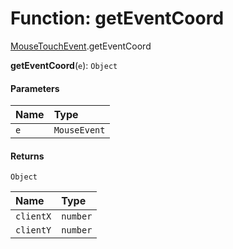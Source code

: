 # Function: getEventCoord

[MouseTouchEvent](/auto-docs/editor/modules/MouseTouchEvent.md).getEventCoord

**getEventCoord**(`e`): `Object`

#### Parameters

| Name | Type |
| :------ | :------ |
| `e` | `MouseEvent` | `TouchEvent` | { `clientX`: `number` ; `clientY`: `number`  } |

#### Returns

`Object`

| Name | Type |
| :------ | :------ |
| `clientX` | `number` |
| `clientY` | `number` |
